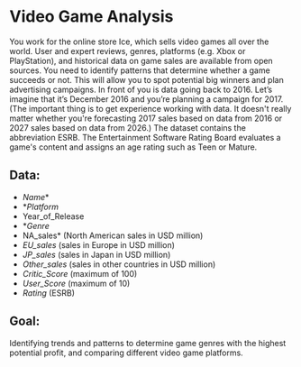 
# Video Game Analysis

You work for the online store Ice, which sells video games all over the world. User and expert reviews, genres, platforms (e.g. Xbox or PlayStation), and historical data on game sales are available from open sources. You need to identify patterns that determine whether a game succeeds or not. This will allow you to spot potential big winners and plan advertising campaigns.
In front of you is data going back to 2016. Let’s imagine that it’s December 2016 and you’re planning a campaign for 2017. 
(The important thing is to get experience working with data. It doesn't really matter whether you're forecasting 2017 sales based on data from 2016 or 2027 sales based on data from 2026.)
The dataset contains the abbreviation ESRB. The Entertainment Software Rating Board evaluates a game's content and assigns an age rating such as Teen or Mature.


## Data:

- *Name**
- **Platform*
- Year_of_Release
- **Genre*
- NA_sales* (North American sales in USD million)
- *EU_sales* (sales in Europe in USD million)
- *JP_sales* (sales in Japan in USD million)
- *Other_sales* (sales in other countries in USD million)
- *Critic_Score* (maximum of 100)
- *User_Score* (maximum of 10)
- *Rating* (ESRB)

## Goal:

Identifying trends and patterns to determine game genres with the highest potential profit, and comparing different video game platforms.